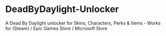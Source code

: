# DeadByDaylight-Unlocker
A Dead By Daylight unlocker for Skins, Characters, Perks &amp; Items - Works for (Steam) / Epic Games Store / Microsoft Store
